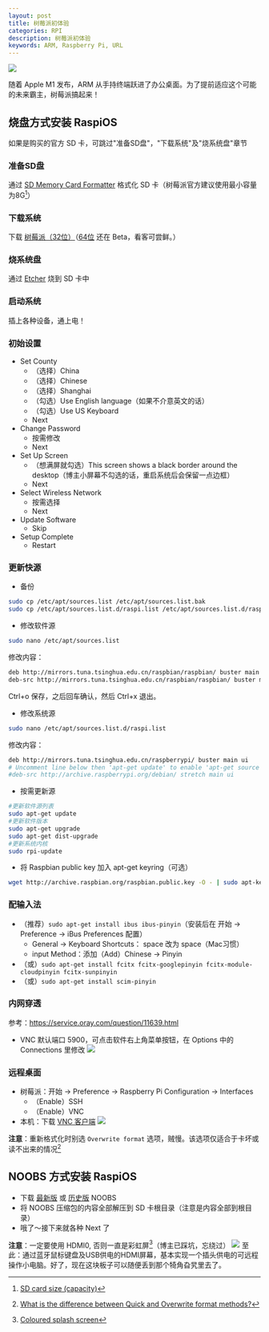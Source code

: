```yaml
---
layout: post
title: 树莓派初体验
categories: RPI
description: 树莓派初体验
keywords: ARM, Raspberry Pi, URL
---
```



![](/images/posts/2020/11/Debug-screen.jpg)

随着 Apple M1 发布，ARM 从手持终端跃进了办公桌面。为了提前适应这个可能的未来霸主，树莓派搞起来！

## 烧盘方式安装 RaspiOS
如果是购买的官方 SD 卡，可跳过"准备SD盘"，"下载系统"及"烧系统盘"章节
### 准备SD盘
通过 [SD Memory Card Formatter](https://www.sdcard.org/downloads/formatter/) 格式化 SD 卡（树莓派官方建议使用最小容量为8G[^1]）
### 下载系统
下载 [树莓派（32位）](http://downloads.raspberrypi.org/raspios_full_armhf/images/?C=M;O=D)（[64位](http://downloads.raspberrypi.org/raspios_arm64/images/?C=M;O=D) 还在 Beta，看客可尝鲜。）
### 烧系统盘
通过 [Etcher](https://www.etcher.net/download/) 烧到 SD 卡中
### 启动系统
插上各种设备，通上电！
### 初始设置
- Set County
  - （选择）China
  - （选择）Chinese
  - （选择）Shanghai
  - （勾选）Use English language（如果不介意英文的话）
  - （勾选）Use US Keyboard
  - Next
- Change Password
  - 按需修改
  - Next
- Set Up Screen
  - （想满屏就勾选）This screen shows a black border around the desktop（博主小屏幕不勾选的话，重启系统后会保留一点边框）
  - Next
- Select Wireless Network
  - 按需选择
  - Next
- Update Software
  - Skip
- Setup Complete
  - Restart
### 更新快源
- 备份
```bash
sudo cp /etc/apt/sources.list /etc/apt/sources.list.bak
sudo cp /etc/apt/sources.list.d/raspi.list /etc/apt/sources.list.d/raspi.list.bak
```
- 修改软件源
```bash
sudo nano /etc/apt/sources.list
```
修改内容：
```bash
deb http://mirrors.tuna.tsinghua.edu.cn/raspbian/raspbian/ buster main non-free contrib
deb-src http://mirrors.tuna.tsinghua.edu.cn/raspbian/raspbian/ buster main non-free contrib
```
Ctrl+o 保存，之后回车确认，然后 Ctrl+x 退出。
- 修改系统源
```bash
sudo nano /etc/apt/sources.list.d/raspi.list
```
修改内容：
```bash
deb http://mirrors.tuna.tsinghua.edu.cn/raspberrypi/ buster main ui
# Uncomment line below then 'apt-get update' to enable 'apt-get source'
#deb-src http://archive.raspberrypi.org/debian/ stretch main ui
```
- 按需更新源
```bash
#更新软件源列表
sudo apt-get update
#更新软件版本
sudo apt-get upgrade
sudo apt-get dist-upgrade
#更新系统内核
sudo rpi-update
```
- 将 Raspbian public key 加入 apt-get keyring（可选）
```bash
wget http://archive.raspbian.org/raspbian.public.key -O - | sudo apt-key add -
```
### 配输入法
- （推荐）`sudo apt-get install ibus ibus-pinyin`（安装后在 开始 -> Preference -> iBus Preferences 配置）
  - General -> Keyboard Shortcuts： <Super>space 改为 <Control>space（Mac习惯）
  - input Method：添加（Add）Chinese -> Pinyin
- （或）`sudo apt-get install fcitx fcitx-googlepinyin fcitx-module-cloudpinyin fcitx-sunpinyin`
- （或）`sudo apt-get install scim-pinyin`
### 内网穿透
参考：https://service.oray.com/question/11639.html
- VNC 默认端口 5900，可点击软件右上角菜单按钮，在 Options 中的 Connections 里修改
![](/images/posts/2020/11/WX20201126-223002@2x.png)
### 远程桌面
- 树莓派：开始 -> Preference -> Raspberry Pi Configuration -> Interfaces
  - （Enable）SSH
  - （Enable）VNC
- 本机：下载 [VNC 客户端](https://www.realvnc.com/en/connect/download/viewer/)
![](/images/posts/2020/11/WX20201127-180627@2x.png)

**注意**：重新格式化时别选 `Overwrite format` 选项，贼慢。该选项仅适合于卡坏或读不出来的情况[^2]
## NOOBS 方式安装 RaspiOS
- 下载 [最新版](https://www.raspberrypi.org/downloads/noobs/) 或 [历史版](http://downloads.raspberrypi.org/NOOBS/images/?C=M;O=D) NOOBS
- 将 NOOBS 压缩包的内容全部解压到 SD 卡根目录（注意是内容全部到根目录）
- 哦了～接下来就各种 Next 了

**注意**：一定要使用 HDMI0, 否则一直是彩虹屏[^3]（博主已踩坑，忘绕过）
![](/images/posts/2020/11/WechatIMG52.jpeg)
至此：通过蓝牙鼠标键盘及USB供电的HDMI屏幕，基本实现一个插头供电的可远程操作小电脑。好了，现在这块板子可以随便丢到那个犄角旮旯里去了。

[^1]:[SD card size (capacity)](https://www.raspberrypi.org/documentation/installation/sd-cards.md)
[^2]:[What is the difference between Quick and Overwrite format methods?](https://www.sdcard.org/downloads/formatter/faq/#faq13)
[^3]:[Coloured splash screen](https://elinux.org/R-Pi_Troubleshooting)

